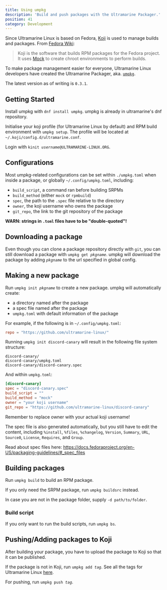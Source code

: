 ```yaml
---
title: Using umpkg
description: 'Build and push packages with the Ultramarine Packager.'
position: 41
category: Development
---
```


Since Ultramarine Linux is based on Fedora, [Koji] is used to manage builds and packages. From [Fedora Wiki](https://fedoraproject.org/wiki/Koji):
> Koji is the software that builds RPM packages for the Fedora project. It uses [Mock](https://rpm-software-management.github.io/mock/) to create chroot environments to perform builds.

To make package management easier for everyone, Ultramarine Linux developers have created the Ultramarine Packager, aka. [`umpkg`](https://github.com/ultramarine-linux/umpkg).

The latest version as of writing is `0.3.1`.


## Getting Started
Install umpkg with `dnf install umpkg`. umpkg is already in ultramarine's dnf repository.

Initialise your koji profile (for Ultramarine Linux by default) and RPM build environment with `umpkg setup`. The profile will be located at `~/.koji/config.d/ultramarine.conf`.

Login with `kinit `*`username`*`@ULTRAMARINE-LINUX.ORG`.


## Configurations
Most umpkg-related configurations can be set within `./umpkg.toml` when inside a package, or globally `~/.config/umpkg.toml`, including:
- `build_script`, a command ran before building SRPMs
- `build_method` (either `mock` or `rpmbuild`)
- `spec`, the path to the `.spec` file relative to the directory
- `owner`, the koji username who owns the package
- `git_repo`, the link to the git repository of the package

**WARN: strings in `.toml` files have to be "double-quoted"!**


## Downloading a package
Even though you can clone a package repository directly with `git`, you can still download a package with `umpkg get `*`pkgname`*. umpkg will download the package by adding *`pkgname`* to the url specified in global config.

## Making a new package
Run `umpkg init `*`pkgname`* to create a new package. umpkg will automatically create:
- a directory named after the package
- a spec file named after the package
- `umpkg.toml` with default information of the package

For example, if the following is in `~/.config/umpkg.toml`:
```toml
repo = "https://github.com/ultramarine-linux/"
```

Running `umpkg init discord-canary` will result in the following file system structure:

```
discord-canary/
discord-canary/umpkg.toml
discord-canary/discord-canary.spec
```

And within `umpkg.toml`:

```toml
[discord-canary]
spec = "discord-canary.spec"
build_script = ""
build_method = "mock"
owner = "your koji username"
git_repo = "https://github.com/ultramarine-linux/discord-canary"
```

Remember to replace owner with your actual koji username!

The spec file is also generated automatically, but you still have to edit the content, including `%install`, `%files`, `%changelog`, `Version`, `Summary`, `URL`, `Source0`, `License`, `Requires`, and `Group`.

Read about spec files here: https://docs.fedoraproject.org/en-US/packaging-guidelines/#_spec_files


## Building packages
Run `umpkg build` to build an RPM package.

If you only need the SRPM package, run `umpkg buildsrc` instead.

In case you are not in the package folder, supply `-d path/to/folder`.

### Build script
If you only want to run the build scripts, run `umpkg bs`.

## Pushing/Adding packages to Koji
After building your package, you have to upload the package to Koji so that it can be published.

If the package is not in Koji, run `umpkg add `*`tag`*.
See all the tags for Ultramarine Linux [here](https://lapis.ultramarine-linux.org/koji/tags).

For pushing, run `umpkg push `*`tag`*.



[Koji]: https://lapis.ultramarine-linux.org/koji/
